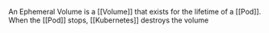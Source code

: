 An Ephemeral Volume is a [[Volume]] that exists for the lifetime of a [[Pod]]. When the [[Pod]] stops, [[Kubernetes]] destroys the volume
